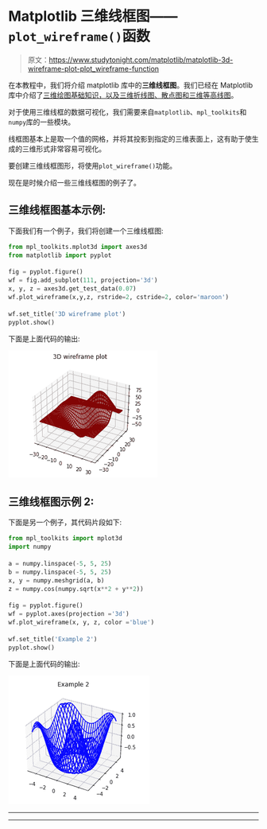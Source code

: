 # Matplotlib 三维线框图——`plot_wireframe()`函数

> 原文：<https://www.studytonight.com/matplotlib/matplotlib-3d-wireframe-plot-plot_wireframe-function>

在本教程中，我们将介绍 matplotlib 库中的**三维线框图**。我们已经在 Matplotlib 库中介绍了[三维绘图基础知识，以及三维折线图、散点图和](https://www.studytonight.com/matplotlib/matplotlib-3d-plotting-line-and-scatter-plot)[三维等高线图](https://www.studytonight.com/matplotlib/matplotlib-3d-contour-plot-contour3d-function)。

对于使用三维线框的数据可视化，我们需要来自`matplotlib`、`mpl_toolkits`和`numpy`库的一些模块。

线框图基本上是取一个值的网格，并将其投影到指定的三维表面上，这有助于使生成的三维形式非常容易可视化。

要创建三维线框图形，将使用`plot_wireframe()`功能。

现在是时候介绍一些三维线框图的例子了。

## 三维线框图基本示例:

下面我们有一个例子，我们将创建一个三维线框图:

```py
from mpl_toolkits.mplot3d import axes3d 
from matplotlib import pyplot 

fig = pyplot.figure() 
wf = fig.add_subplot(111, projection='3d') 
x, y, z = axes3d.get_test_data(0.07) 
wf.plot_wireframe(x,y,z, rstride=2, cstride=2, color='maroon') 

wf.set_title('3D wireframe plot') 
pyplot.show() 
```

下面是上面代码的输出:

![3d wireframe plot basic example](img/1a105ff45ef619005acda0b158043f0a.png)

## 三维线框图示例 2:

下面是另一个例子，其代码片段如下:

```py
from mpl_toolkits import mplot3d 
import numpy 

a = numpy.linspace(-5, 5, 25) 
b = numpy.linspace(-5, 5, 25) 
x, y = numpy.meshgrid(a, b) 
z = numpy.cos(numpy.sqrt(x**2 + y**2)) 

fig = pyplot.figure() 
wf = pyplot.axes(projection ='3d') 
wf.plot_wireframe(x, y, z, color ='blue') 

wf.set_title('Example 2') 
pyplot.show() 
```

下面是上面代码的输出:

![](img/e90f563910635319145753ca6afcac57.png)

* * *

* * *